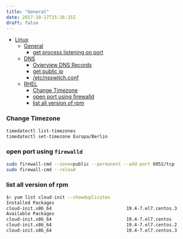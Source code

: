 ```yaml
---
title: "General"
date: 2017-10-17T15:26:15Z
draft: false
---
```


<!--ts-->
   * [Linux](#linux)
      * [General](#general)
         * [get process listening on port](#get-process-listening-on-port)
      * [DNS](#dns)
         * [Ovierview DNS Records](#ovierview-dns-records)
         * [get public ip](#get-public-ip)
         * [/etc/nsswitch.conf](#etcnsswitchconf)
      * [RHEL](#rhel)
         * [Change Timezone](#change-timezone)
         * [open port using firewalld](#open-port-using-firewalld)
         * [list all version of rpm](#list-all-version-of-rpm)

<!-- Added by: morelly_t1, at: Thu 21 Jan 2021 10:14:27 PM CET -->

<!--te-->
### Change Timezone
```bash
timedatectl list-timezones
timedatectl set-timezone Europa/Berlin
```

### open port using `firewalld`
```bash
sudo firewall-cmd --zone=public --permanent --add-port 6052/tcp
sudo firewall-cmd --reload
```

### list all version of rpm
```bash
$> yum list cloud-init --showduplicates
Installed Packages
cloud-init.x86_64                            19.4-7.el7.centos.3                            @updates
Available Packages
cloud-init.x86_64                            19.4-7.el7.centos                              base
cloud-init.x86_64                            19.4-7.el7.centos.2                            updates
cloud-init.x86_64                            19.4-7.el7.centos.3                            update
```
